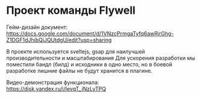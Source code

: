 #  Проект команды Flywell

Гейм-дизайн документ:
https://docs.google.com/document/d/1VNzcPrmgaTyfq6awRjrGhg-Z1DGF1dJhibQjJQUtdgU/edit?usp=sharing

В проекте используется sveltejs, gsap для наилучшей производительности и масштабирования
Для ускорения разработки мы поместили бандл (билд) и исходники в одно место, но в боевой разработке лишние файлы не будут хранится в плагине.

Видео-демонстрация функционала: https://disk.yandex.ru/i/IevqT_jNzLyTPQ

